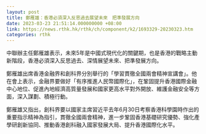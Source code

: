 ```yaml
---
layout: post
title: 鄭雁雄：香港必須深入反思過去展望未來　把準發展方向
date: 2023-03-23 21:51:14.000000000 +08:00
link: https://news.rthk.hk/rthk/ch/component/k2/1693329-20230323.htm
categories: rthk
---
```


中聯辦主任鄭雁雄表示，未來5年是中國式現代化的關鍵期，也是香港的戰略主動新階段，香港必須深入反思過去、深情展望未來、把準發展方向。

鄭雁雄出席香港金融界和創科界分別舉行的「學習貫徹全國兩會精神宣講會」。他在會上表示，金融界要做好「有序推進人民幣國際化」，在鞏固提升香港國際金融中心地位、促進內地經濟高質量發展和國家更高水平對外開放、維護金融安全等方面，深入謀劃、積極行動。

鄭雁雄又指出，創科界要以國家主席習近平去年6月30日考察香港科學園時作出的重要指示精神為指引，貫徹全國兩會精神，進一步鞏固香港基礎研究優勢、強化產學研創新協同、推動香港創科融入國家發展大局、提升香港國際化水平。
